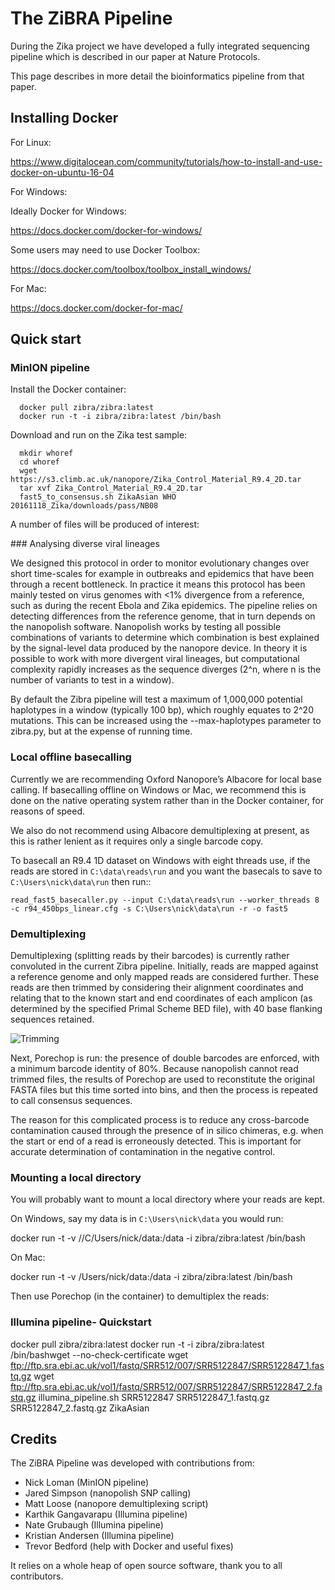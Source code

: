 # The ZiBRA Pipeline

During the Zika project we have developed a fully integrated sequencing pipeline which is described in our paper at Nature Protocols.

This page describes in more detail the bioinformatics pipeline from that paper.

## Installing Docker

For Linux:

https://www.digitalocean.com/community/tutorials/how-to-install-and-use-docker-on-ubuntu-16-04

For Windows:

Ideally Docker for Windows:

https://docs.docker.com/docker-for-windows/

Some users may need to use Docker Toolbox:

https://docs.docker.com/toolbox/toolbox_install_windows/

For Mac:

https://docs.docker.com/docker-for-mac/

## Quick start

### MinION pipeline

Install the Docker container:

```
  docker pull zibra/zibra:latest
  docker run -t -i zibra/zibra:latest /bin/bash
```

Download and run on the Zika test sample:

```
  mkdir whoref
  cd whoref
  wget https://s3.climb.ac.uk/nanopore/Zika_Control_Material_R9.4_2D.tar
  tar xvf Zika_Control_Material_R9.4_2D.tar
  fast5_to_consensus.sh ZikaAsian WHO 20161118_Zika/downloads/pass/NB08
```

A number of files will be produced of interest:



### Analysing diverse viral lineages

We designed this protocol in order to monitor evolutionary changes over short time-scales for example in outbreaks and epidemics that have been through a recent bottleneck. In practice it means this protocol has been mainly tested on virus genomes with <1% divergence from a reference, such as during the recent Ebola and Zika epidemics. The pipeline relies on detecting differences from the reference genome, that in turn depends on the nanopolish software. Nanopolish works by testing all possible combinations of variants to determine which combination is best explained by the signal-level data produced by the nanopore device. In theory it is possible to work with more divergent viral lineages, but computational complexity rapidly increases as the sequence diverges (2^n, where n is the number of variants to test in a window).

By default the Zibra pipeline will test a maximum of 1,000,000 potential haplotypes in a window (typically 100 bp), which roughly equates to 2^20 mutations. This can be increased using the --max-haplotypes parameter to zibra.py, but at the expense of running time.

### Local offline basecalling

Currently we are recommending Oxford Nanopore’s Albacore for local base calling. If basecalling offline on Windows or Mac, we recommend this is done on the native operating system rather than in the Docker container, for reasons of speed.

We also do not recommend using Albacore demultiplexing at present, as this is rather lenient as it requires only a single barcode copy.

To basecall an R9.4 1D dataset on Windows with eight threads use, if the reads are stored in ``C:\data\reads\run`` and you want the basecals to save to ``C:\Users\nick\data\run`` then run::

``read_fast5_basecaller.py --input C:\data\reads\run --worker_threads 8 -c r94_450bps_linear.cfg -s C:\Users\nick\data\run -r -o fast5``

### Demultiplexing

Demultiplexing (splitting reads by their barcodes) is currently rather convoluted in the current Zibra pipeline. Initially, reads are mapped against a reference genome and only mapped reads are considered further. These reads are then trimmed by considering their alignment coordinates and relating that to the known start and end coordinates of each amplicon (as determined by the specified Primal Scheme BED file), with 40 base flanking sequences retained.

![Trimming](trimming.png)

Next, Porechop is run: the presence of double barcodes are enforced, with a minimum barcode identity of 80%. Because nanopolish cannot read trimmed files, the results of Porechop are used to reconstitute the original FASTA files but this time sorted into bins, and then the process is repeated to call consensus sequences.

The reason for this complicated process is to reduce any cross-barcode contamination caused through the presence of in silico chimeras, e.g. when the start or end of a read is erroneously detected. This is important for accurate determination of contamination in the negative control.

### Mounting a local directory

You will probably want to mount a local directory where your reads are kept.

On Windows, say my data is in ``C:\Users\nick\data`` you would run:

docker run -t -v //C/Users/nick/data:/data -i zibra/zibra:latest /bin/bash

On Mac:

docker run -t -v /Users/nick/data:/data -i zibra/zibra:latest /bin/bash

Then use Porechop (in the container) to demultiplex the reads:

### Illumina pipeline- Quickstart

   docker pull zibra/zibra:latest
   docker run -t -i zibra/zibra:latest /bin/bashwget --no-check-certificate 
   wget ftp://ftp.sra.ebi.ac.uk/vol1/fastq/SRR512/007/SRR5122847/SRR5122847_1.fastq.gz
   wget ftp://ftp.sra.ebi.ac.uk/vol1/fastq/SRR512/007/SRR5122847/SRR5122847_2.fastq.gz
   illumina_pipeline.sh SRR5122847 SRR5122847_1.fastq.gz SRR5122847_2.fastq.gz ZikaAsian

## Credits

The ZiBRA Pipeline was developed with contributions from:

  - Nick Loman (MinION pipeline)
  - Jared Simpson (nanopolish SNP calling)
  - Matt Loose (nanopore demultiplexing script)
  - Karthik Gangavarapu (Illumina pipeline)
  - Nate Grubaugh (Illumina pipeline)
  - Kristian Andersen (Illumina pipeline)
  - Trevor Bedford (help with Docker and useful fixes)

It relies on a whole heap of open source software, thank you to all contributors.



